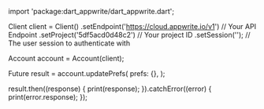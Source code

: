 import 'package:dart_appwrite/dart_appwrite.dart';

Client client = Client()
  .setEndpoint('https://cloud.appwrite.io/v1') // Your API Endpoint
  .setProject('5df5acd0d48c2') // Your project ID
  .setSession(''); // The user session to authenticate with

Account account = Account(client);

Future result = account.updatePrefs(
  prefs: {},
);

result.then((response) {
  print(response);
}).catchError((error) {
  print(error.response);
});
